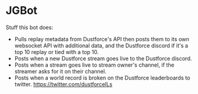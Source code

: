 # JGBot
Stuff this bot does:
* Pulls replay metadata from Dustforce's API then posts them to its own websocket API with additional data, and the Dustforce discord if it's a top 10 replay or tied with a top 10.
* Posts when a new Dustforce stream goes live to the Dustforce discord.
* Posts when a stream goes live to stream owner's channel, if the streamer asks for it on their channel.
* Posts when a world record is broken on the Dustforce leaderboards to twitter. https://twitter.com/dustforceILs
